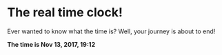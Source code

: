 # The real time clock!

Ever wanted to know what the time is? Well, your journey is about to end!

**The time is Nov 13, 2017, 19:12**